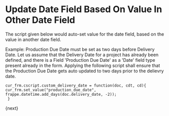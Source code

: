 <!-- add-breadcrumbs -->
# Update Date Field Based On Value In Other Date Field

The script given below would auto-set value for the date field, based on the value in another date field.

Example: Production Due Date must be set as two days before Delivery Date. Let us assume that the Delivery Date for a project has already been defined, and there is a Field 'Production Due Date' as a 'Date' field type present already in the form. Applying the following script shall ensure that the  Production Due Date gets auto updated to two days prior to the delievry date.

    cur_frm.cscript.custom_delivery_date = function(doc, cdt, cd){
    cur_frm.set_value("production_due_date", frappe.datetime.add_days(doc.delivery_date, -2));
     }

{next}